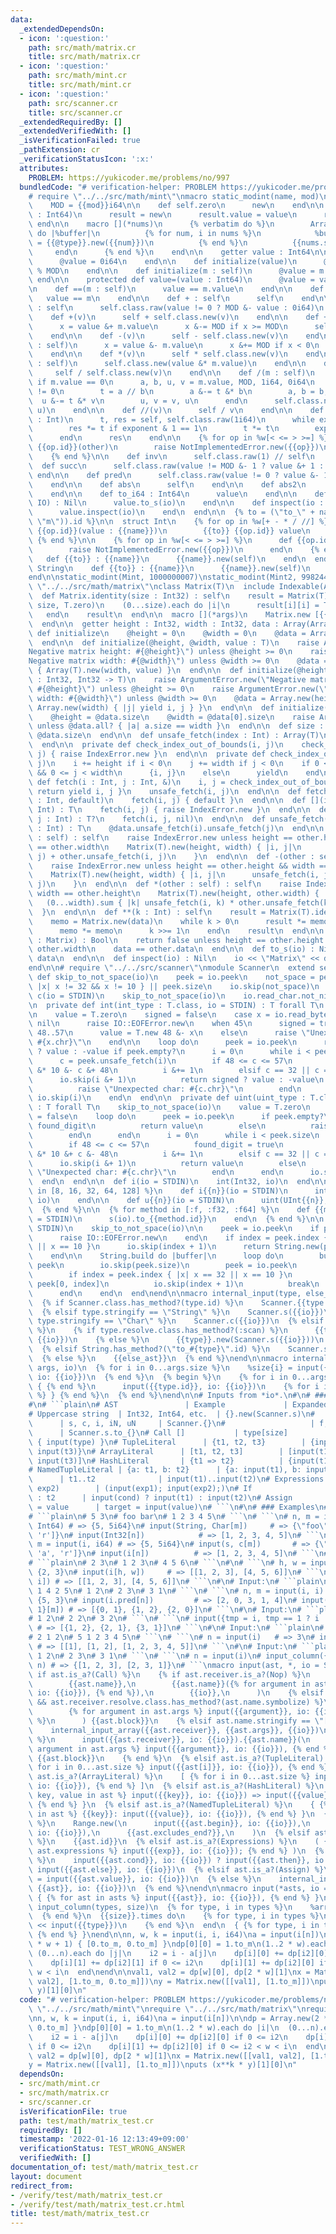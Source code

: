 ```yaml
---
data:
  _extendedDependsOn:
  - icon: ':question:'
    path: src/math/matrix.cr
    title: src/math/matrix.cr
  - icon: ':question:'
    path: src/math/mint.cr
    title: src/math/mint.cr
  - icon: ':question:'
    path: src/scanner.cr
    title: src/scanner.cr
  _extendedRequiredBy: []
  _extendedVerifiedWith: []
  _isVerificationFailed: true
  _pathExtension: cr
  _verificationStatusIcon: ':x:'
  attributes:
    PROBLEM: https://yukicoder.me/problems/no/997
  bundledCode: "# verification-helper: PROBLEM https://yukicoder.me/problems/no/997\n\
    # require \"../../src/math/mint\"\nmacro static_modint(name, mod)\n  struct {{name}}\n\
    \    MOD = {{mod}}i64\n\n    def self.zero\n      new\n    end\n\n    def self.raw(value\
    \ : Int64)\n      result = new\n      result.value = value\n      result\n   \
    \ end\n\n    macro [](*nums)\n      {% verbatim do %}\n        Array({{@type}}).build({{nums.size}})\
    \ do |%buffer|\n          {% for num, i in nums %}\n            %buffer[{{i}}]\
    \ = {{@type}}.new({{num}})\n          {% end %}\n          {{nums.size}}\n   \
    \     end\n      {% end %}\n    end\n\n    getter value : Int64\n\n    def initialize\n\
    \      @value = 0i64\n    end\n\n    def initialize(value)\n      @value = value.to_i64\
    \ % MOD\n    end\n\n    def initialize(m : self)\n      @value = m.value\n   \
    \ end\n\n    protected def value=(value : Int64)\n      @value = value\n    end\n\
    \n    def ==(m : self)\n      value == m.value\n    end\n\n    def ==(m)\n   \
    \   value == m\n    end\n\n    def + : self\n      self\n    end\n\n    def -\
    \ : self\n      self.class.raw(value != 0 ? MOD &- value : 0i64)\n    end\n\n\
    \    def +(v)\n      self + self.class.new(v)\n    end\n\n    def +(m : self)\n\
    \      x = value &+ m.value\n      x &-= MOD if x >= MOD\n      self.class.raw(x)\n\
    \    end\n\n    def -(v)\n      self - self.class.new(v)\n    end\n\n    def -(m\
    \ : self)\n      x = value &- m.value\n      x &+= MOD if x < 0\n      self.class.raw(x)\n\
    \    end\n\n    def *(v)\n      self * self.class.new(v)\n    end\n\n    def *(m\
    \ : self)\n      self.class.new(value &* m.value)\n    end\n\n    def /(v)\n \
    \     self / self.class.new(v)\n    end\n\n    def /(m : self)\n      raise DivisionByZeroError.new\
    \ if m.value == 0\n      a, b, u, v = m.value, MOD, 1i64, 0i64\n      while b\
    \ != 0\n        t = a // b\n        a &-= t &* b\n        a, b = b, a\n      \
    \  u &-= t &* v\n        u, v = v, u\n      end\n      self.class.new(value &*\
    \ u)\n    end\n\n    def //(v)\n      self / v\n    end\n\n    def **(exponent\
    \ : Int)\n      t, res = self, self.class.raw(1i64)\n      while exponent > 0\n\
    \        res *= t if exponent & 1 == 1\n        t *= t\n        exponent >>= 1\n\
    \      end\n      res\n    end\n\n    {% for op in %w[< <= > >=] %}\n      def\
    \ {{op.id}}(other)\n        raise NotImplementedError.new({{op}})\n      end\n\
    \    {% end %}\n\n    def inv\n      self.class.raw(1) // self\n    end\n\n  \
    \  def succ\n      self.class.raw(value != MOD &- 1 ? value &+ 1 : 0i64)\n   \
    \ end\n\n    def pred\n      self.class.raw(value != 0 ? value &- 1 : MOD &- 1)\n\
    \    end\n\n    def abs\n      self\n    end\n\n    def abs2\n      self * self\n\
    \    end\n\n    def to_i64 : Int64\n      value\n    end\n\n    def to_s(io :\
    \ IO) : Nil\n      value.to_s(io)\n    end\n\n    def inspect(io : IO) : Nil\n\
    \      value.inspect(io)\n    end\n  end\n\n  {% to = (\"to_\" + name.stringify.downcase.gsub(/mint|modint/,\
    \ \"m\")).id %}\n\n  struct Int\n    {% for op in %w[+ - * / //] %}\n      def\
    \ {{op.id}}(value : {{name}})\n        {{to}} {{op.id}} value\n      end\n   \
    \ {% end %}\n\n    {% for op in %w[< <= > >=] %}\n      def {{op.id}}(m : {{name}})\n\
    \        raise NotImplementedError.new({{op}})\n      end\n    {% end %}\n\n \
    \   def {{to}} : {{name}}\n      {{name}}.new(self)\n    end\n  end\n\n  class\
    \ String\n    def {{to}} : {{name}}\n      {{name}}.new(self)\n    end\n  end\n\
    end\n\nstatic_modint(Mint, 1000000007)\nstatic_modint(Mint2, 998244353)\n\n# require\
    \ \"../../src/math/matrix\"\nclass Matrix(T)\n  include Indexable(Array(T))\n\n\
    \  def Matrix.identity(size : Int32) : self\n    result = Matrix(T).new(size,\
    \ size, T.zero)\n    (0...size).each do |i|\n      result[i][i] = T.new(1)\n \
    \   end\n    result\n  end\n\n  macro [](*args)\n    Matrix.new [{{args.splat}}]\n\
    \  end\n\n  getter height : Int32, width : Int32, data : Array(Array(T))\n\n \
    \ def initialize\n    @height = 0\n    @width = 0\n    @data = Array(Array(T)).new\n\
    \  end\n\n  def initialize(@height, @width, value : T)\n    raise ArgumentError.new(\"\
    Negative matrix height: #{@height}\") unless @height >= 0\n    raise ArgumentError.new(\"\
    Negative matrix width: #{@width}\") unless @width >= 0\n    @data = Array.new(height)\
    \ { Array(T).new(width, value) }\n  end\n\n  def initialize(@height, @width, &block\
    \ : Int32, Int32 -> T)\n    raise ArgumentError.new(\"Negative matrix height:\
    \ #{@height}\") unless @height >= 0\n    raise ArgumentError.new(\"Negative matrix\
    \ width: #{@width}\") unless @width >= 0\n    @data = Array.new(height) { |i|\
    \ Array.new(width) { |j| yield i, j } }\n  end\n\n  def initialize(@data : Array(Array(T)))\n\
    \    @height = @data.size\n    @width = @data[0].size\n    raise ArgumentError.new\
    \ unless @data.all? { |a| a.size == width }\n  end\n\n  def size : Int32\n   \
    \ @data.size\n  end\n\n  def unsafe_fetch(index : Int) : Array(T)\n    @data.unsafe_fetch(index)\n\
    \  end\n\n  private def check_index_out_of_bounds(i, j)\n    check_index_out_of_bounds(i,\
    \ j) { raise IndexError.new }\n  end\n\n  private def check_index_out_of_bounds(i,\
    \ j)\n    i += height if i < 0\n    j += width if j < 0\n    if 0 <= i < height\
    \ && 0 <= j < width\n      {i, j}\n    else\n      yield\n    end\n  end\n\n \
    \ def fetch(i : Int, j : Int, &)\n    i, j = check_index_out_of_bounds(i, j) {\
    \ return yield i, j }\n    unsafe_fetch(i, j)\n  end\n\n  def fetch(i : Int, j\
    \ : Int, default)\n    fetch(i, j) { default }\n  end\n\n  def [](i : Int, j :\
    \ Int) : T\n    fetch(i, j) { raise IndexError.new }\n  end\n\n  def []?(i : Int,\
    \ j : Int) : T?\n    fetch(i, j, nil)\n  end\n\n  def unsafe_fetch(i : Int, j\
    \ : Int) : T\n    @data.unsafe_fetch(i).unsafe_fetch(j)\n  end\n\n  def +(other\
    \ : self) : self\n    raise IndexError.new unless height == other.height && width\
    \ == other.width\n    Matrix(T).new(height, width) { |i, j|\n      unsafe_fetch(i,\
    \ j) + other.unsafe_fetch(i, j)\n    }\n  end\n\n  def -(other : self) : self\n\
    \    raise IndexError.new unless height == other.height && width == other.width\n\
    \    Matrix(T).new(height, width) { |i, j|\n      unsafe_fetch(i, j) - other.unsafe_fetch(i,\
    \ j)\n    }\n  end\n\n  def *(other : self) : self\n    raise IndexError.new unless\
    \ width == other.height\n    Matrix(T).new(height, other.width) { |i, j|\n   \
    \   (0...width).sum { |k| unsafe_fetch(i, k) * other.unsafe_fetch(k, j) }\n  \
    \  }\n  end\n\n  def **(k : Int) : self\n    result = Matrix(T).identity(height)\n\
    \    memo = Matrix.new(data)\n    while k > 0\n      result *= memo if k.odd?\n\
    \      memo *= memo\n      k >>= 1\n    end\n    result\n  end\n\n  def ==(other\
    \ : Matrix) : Bool\n    return false unless height == other.height && width ==\
    \ other.width\n    data == other.data\n  end\n\n  def to_s(io) : Nil\n    io <<\
    \ data\n  end\n\n  def inspect(io) : Nil\n    io << \"Matrix\" << data\n  end\n\
    end\n\n# require \"../../src/scanner\"\nmodule Scanner\n  extend self\n\n  private\
    \ def skip_to_not_space(io)\n    peek = io.peek\n    not_space = peek.index {\
    \ |x| x != 32 && x != 10 } || peek.size\n    io.skip(not_space)\n  end\n\n  def\
    \ c(io = STDIN)\n    skip_to_not_space(io)\n    io.read_char.not_nil!\n  end\n\
    \n  private def int(int_type : T.class, io = STDIN) : T forall T\n    skip_to_not_space(io)\n\
    \n    value = T.zero\n    signed = false\n    case x = io.read_byte\n    when\
    \ nil\n      raise IO::EOFError.new\n    when 45\n      signed = true\n    when\
    \ 48..57\n      value = T.new 48 &- x\n    else\n      raise \"Unexpected char:\
    \ #{x.chr}\"\n    end\n\n    loop do\n      peek = io.peek\n      return signed\
    \ ? value : -value if peek.empty?\n      i = 0\n      while i < peek.size\n  \
    \      c = peek.unsafe_fetch(i)\n        if 48 <= c <= 57\n          value = value\
    \ &* 10 &- c &+ 48\n          i &+= 1\n        elsif c == 32 || c == 10\n    \
    \      io.skip(i &+ 1)\n          return signed ? value : -value\n        else\n\
    \          raise \"Unexpected char: #{c.chr}\"\n        end\n      end\n     \
    \ io.skip(i)\n    end\n  end\n\n  private def uint(uint_type : T.class, io = STDIN)\
    \ : T forall T\n    skip_to_not_space(io)\n    value = T.zero\n    found_digit\
    \ = false\n    loop do\n      peek = io.peek\n      if peek.empty?\n        if\
    \ found_digit\n          return value\n        else\n          raise IO::EOFError.new\n\
    \        end\n      end\n      i = 0\n      while i < peek.size\n        c = peek.unsafe_fetch(i)\n\
    \        if 48 <= c <= 57\n          found_digit = true\n          value = value\
    \ &* 10 &+ c &- 48\n          i &+= 1\n        elsif c == 32 || c == 10\n    \
    \      io.skip(i &+ 1)\n          return value\n        else\n          raise\
    \ \"Unexpected char: #{c.chr}\"\n        end\n      end\n      io.skip(i)\n  \
    \  end\n  end\n\n  def i(io = STDIN)\n    int(Int32, io)\n  end\n\n  {% for n\
    \ in [8, 16, 32, 64, 128] %}\n    def i{{n}}(io = STDIN)\n      int(Int{{n}},\
    \ io)\n    end\n\n    def u{{n}}(io = STDIN)\n      uint(UInt{{n}}, io)\n    end\n\
    \  {% end %}\n\n  {% for method in [:f, :f32, :f64] %}\n    def {{method.id}}(io\
    \ = STDIN)\n      s(io).to_{{method.id}}\n    end\n  {% end %}\n\n  def s(io =\
    \ STDIN)\n    skip_to_not_space(io)\n\n    peek = io.peek\n    if peek.empty?\n\
    \      raise IO::EOFError.new\n    end\n    if index = peek.index { |x| x == 32\
    \ || x == 10 }\n      io.skip(index + 1)\n      return String.new(peek[0, index])\n\
    \    end\n\n    String.build do |buffer|\n      loop do\n        buffer.write\
    \ peek\n        io.skip(peek.size)\n        peek = io.peek\n        break if peek.empty?\n\
    \        if index = peek.index { |x| x == 32 || x == 10 }\n          buffer.write\
    \ peek[0, index]\n          io.skip(index + 1)\n          break\n        end\n\
    \      end\n    end\n  end\nend\n\nmacro internal_input(type, else_ast, io)\n\
    \  {% if Scanner.class.has_method?(type.id) %}\n    Scanner.{{type.id}}({{io}})\n\
    \  {% elsif type.stringify == \"String\" %}\n    Scanner.s({{io}})\n  {% elsif\
    \ type.stringify == \"Char\" %}\n    Scanner.c({{io}})\n  {% elsif type.is_a?(Path)\
    \ %}\n    {% if type.resolve.class.has_method?(:scan) %}\n      {{type}}.scan(Scanner,\
    \ {{io}})\n    {% else %}\n      {{type}}.new(Scanner.s({{io}}))\n    {% end %}\n\
    \  {% elsif String.has_method?(\"to_#{type}\".id) %}\n    Scanner.s({{io}}).to_{{type.id}}\n\
    \  {% else %}\n    {{else_ast}}\n  {% end %}\nend\n\nmacro internal_input_array(type,\
    \ args, io)\n  {% for i in 0...args.size %}\n    %size{i} = input({{args[i]}},\
    \ io: {{io}})\n  {% end %}\n  {% begin %}\n    {% for i in 0...args.size %} Array.new(%size{i})\
    \ { {% end %}\n      input({{type.id}}, io: {{io}})\n    {% for i in 0...args.size\
    \ %} } {% end %}\n  {% end %}\nend\n\n# Inputs from *io*.\n#\n# ### Specifications\n\
    #\n# ```plain\n# AST               | Example             | Expanded code\n# ------------------+---------------------+---------------------------------------\n\
    # Uppercase string  | Int32, Int64, etc.  | {}.new(Scanner.s)\n#             \
    \      | s, c, i, iN, uN     | Scanner.{}\n#                   | f, big_i, etc.\
    \      | Scanner.s.to_{}\n# Call []           | type[size]          | Array.new(input(size))\
    \ { input(type) }\n# TupleLiteral      | {t1, t2, t3}        | {input(t1), input(t2),\
    \ input(t3)}\n# ArrayLiteral      | [t1, t2, t3]        | [input(t1), input(t2),\
    \ input(t3)]\n# HashLiteral       | {t1 => t2}          | {input(t1) => input(t2)}\n\
    # NamedTupleLiteral | {a: t1, b: t2}      | {a: input(t1), b: input(t2)}\n# RangeLiteral\
    \      | t1..t2              | input(t1)..input(t2)\n# Expressions       | (exp1;\
    \ exp2)        | (input(exp1); input(exp2);)\n# If                | cond ? t1\
    \ : t2      | input(cond) ? input(t1) : input(t2)\n# Assign            | target\
    \ = value      | target = input(value)\n# ```\n#\n# ### Examples\n#\n# Input:\n\
    # ```plain\n# 5 3\n# foo bar\n# 1 2 3 4 5\n# ```\n# ```\n# n, m = input(Int32,\
    \ Int64) # => {5, 5i64}\n# input(String, Char[m])     # => {\"foo\", ['b', 'a',\
    \ 'r']}\n# input(Int32[n])            # => [1, 2, 3, 4, 5]\n# ```\n# ```\n# n,\
    \ m = input(i, i64) # => {5, 5i64}\n# input(s, c[m])       # => {\"foo\", ['b',\
    \ 'a', 'r']}\n# input(i[n])          # => [1, 2, 3, 4, 5]\n# ```\n#\n# Input:\n\
    # ```plain\n# 2 3\n# 1 2 3\n# 4 5 6\n# ```\n#\n# ```\n# h, w = input(i, i) # =>\
    \ {2, 3}\n# input(i[h, w])     # => [[1, 2, 3], [4, 5, 6]]\n# ```\n# ```\n# input(i[i,\
    \ i]) # => [[1, 2, 3], [4, 5, 6]]\n# ```\n#\n# Input:\n# ```plain\n# 5 3\n# 3\
    \ 1 4 2 5\n# 1 2\n# 2 3\n# 3 1\n# ```\n# ```\n# n, m = input(i, i)       # =>\
    \ {5, 3}\n# input(i.pred[n])         # => [2, 0, 3, 1, 4]\n# input({i - 1, i -\
    \ 1}[m]) # => [{0, 1}, {1, 2}, {2, 0}]\n# ```\n#\n# Input:\n# ```plain\n# 3\n\
    # 1 2\n# 2 2\n# 3 2\n# ```\n# ```\n# input({tmp = i, tmp == 1 ? i : i.pred}[i])\
    \ # => [{1, 2}, {2, 1}, {3, 1}]\n# ```\n#\n# Input:\n# ```plain\n# 3\n# 1 1\n\
    # 2 1 2\n# 5 1 2 3 4 5\n# ```\n# ```\n# n = input(i)   # => 3\n# input(i[i][n])\
    \ # => [[1], [1, 2], [1, 2, 3, 4, 5]]\n# ```\n#\n# Input:\n# ```plain\n# 3\n#\
    \ 1 2\n# 2 3\n# 3 1\n# ```\n# ```\n# n = input(i)\n# input_column({Int32, Int32},\
    \ n) # => {[1, 2, 3], [2, 3, 1]}\n# ```\nmacro input(ast, *, io = STDIN)\n  {%\
    \ if ast.is_a?(Call) %}\n    {% if ast.receiver.is_a?(Nop) %}\n      internal_input(\n\
    \        {{ast.name}},\n        {{ast.name}}({% for argument in ast.args %} input({{argument}},\
    \ io: {{io}}), {% end %}),\n        {{io}},\n      )\n    {% elsif ast.receiver.is_a?(Path)\
    \ && ast.receiver.resolve.class.has_method?(ast.name.symbolize) %}\n      {{ast.receiver}}.{{ast.name}}(\n\
    \        {% for argument in ast.args %} input({{argument}}, io: {{io}}) {% end\
    \ %}\n      ) {{ast.block}}\n    {% elsif ast.name.stringify == \"[]\" %}\n  \
    \    internal_input_array({{ast.receiver}}, {{ast.args}}, {{io}})\n    {% else\
    \ %}\n      input({{ast.receiver}}, io: {{io}}).{{ast.name}}(\n        {% for\
    \ argument in ast.args %} input({{argument}}, io: {{io}}), {% end %}\n      )\
    \ {{ast.block}}\n    {% end %}\n  {% elsif ast.is_a?(TupleLiteral) %}\n    { {%\
    \ for i in 0...ast.size %} input({{ast[i]}}, io: {{io}}), {% end %} }\n  {% elsif\
    \ ast.is_a?(ArrayLiteral) %}\n    [ {% for i in 0...ast.size %} input({{ast[i]}},\
    \ io: {{io}}), {% end %} ]\n  {% elsif ast.is_a?(HashLiteral) %}\n    { {% for\
    \ key, value in ast %} input({{key}}, io: {{io}}) => input({{value}}, io: {{io}}),\
    \ {% end %} }\n  {% elsif ast.is_a?(NamedTupleLiteral) %}\n    { {% for key, value\
    \ in ast %} {{key}}: input({{value}}, io: {{io}}), {% end %} }\n  {% elsif ast.is_a?(RangeLiteral)\
    \ %}\n    Range.new(\n      input({{ast.begin}}, io: {{io}}),\n      input({{ast.end}},\
    \ io: {{io}}),\n      {{ast.excludes_end?}},\n    )\n  {% elsif ast.is_a?(SymbolLiteral)\
    \ %}\n    {{ast.id}}\n  {% elsif ast.is_a?(Expressions) %}\n    ( {% for exp in\
    \ ast.expressions %} input({{exp}}, io: {{io}}); {% end %} )\n  {% elsif ast.is_a?(If)\
    \ %}\n    input({{ast.cond}}, io: {{io}}) ? input({{ast.then}}, io: {{io}}) :\
    \ input({{ast.else}}, io: {{io}})\n  {% elsif ast.is_a?(Assign) %}\n    {{ast.target}}\
    \ = input({{ast.value}}, io: {{io}})\n  {% else %}\n    internal_input({{ast}},\
    \ {{ast}}, io: {{io}})\n  {% end %}\nend\n\nmacro input(*asts, io = STDIN)\n \
    \ { {% for ast in asts %} input({{ast}}, io: {{io}}), {% end %} }\nend\n\nmacro\
    \ input_column(types, size)\n  {% for type, i in types %}\n    %array{i} = Array({{type}}).new({{size}})\n\
    \  {% end %}\n  {{size}}.times do\n    {% for type, i in types %}\n      %array{i}\
    \ << input({{type}})\n    {% end %}\n  end\n  { {% for type, i in types %} %array{i},\
    \ {% end %} }\nend\n\nn, w, k = input(i, i, i64)\na = input(i[n])\n\ndp = Array.new(2\
    \ * w + 1) { [0.to_m, 0.to_m] }\ndp[0][0] = 1.to_m\n(1..2 * w).each do |i|\n \
    \ (0...n).each do |j|\n    i2 = i - a[j]\n    dp[i][0] += dp[i2][0] if 0 <= i2\n\
    \    dp[i][1] += dp[i2][1] if 0 <= i2\n    dp[i][1] += dp[i2][0] if 0 <= i2 <\
    \ w < i\n  end\nend\n\nval1, val2 = dp[w][0], dp[2 * w][1]\nx = Matrix.new([[val1,\
    \ val2], [1.to_m, 0.to_m]])\ny = Matrix.new([[val1], [1.to_m]])\nputs (x**k *\
    \ y)[1][0]\n"
  code: "# verification-helper: PROBLEM https://yukicoder.me/problems/no/997\nrequire\
    \ \"../../src/math/mint\"\nrequire \"../../src/math/matrix\"\nrequire \"../../src/scanner\"\
    \nn, w, k = input(i, i, i64)\na = input(i[n])\n\ndp = Array.new(2 * w + 1) { [0.to_m,\
    \ 0.to_m] }\ndp[0][0] = 1.to_m\n(1..2 * w).each do |i|\n  (0...n).each do |j|\n\
    \    i2 = i - a[j]\n    dp[i][0] += dp[i2][0] if 0 <= i2\n    dp[i][1] += dp[i2][1]\
    \ if 0 <= i2\n    dp[i][1] += dp[i2][0] if 0 <= i2 < w < i\n  end\nend\n\nval1,\
    \ val2 = dp[w][0], dp[2 * w][1]\nx = Matrix.new([[val1, val2], [1.to_m, 0.to_m]])\n\
    y = Matrix.new([[val1], [1.to_m]])\nputs (x**k * y)[1][0]\n"
  dependsOn:
  - src/math/mint.cr
  - src/math/matrix.cr
  - src/scanner.cr
  isVerificationFile: true
  path: test/math/matrix_test.cr
  requiredBy: []
  timestamp: '2022-01-16 12:13:49+09:00'
  verificationStatus: TEST_WRONG_ANSWER
  verifiedWith: []
documentation_of: test/math/matrix_test.cr
layout: document
redirect_from:
- /verify/test/math/matrix_test.cr
- /verify/test/math/matrix_test.cr.html
title: test/math/matrix_test.cr
---
```

